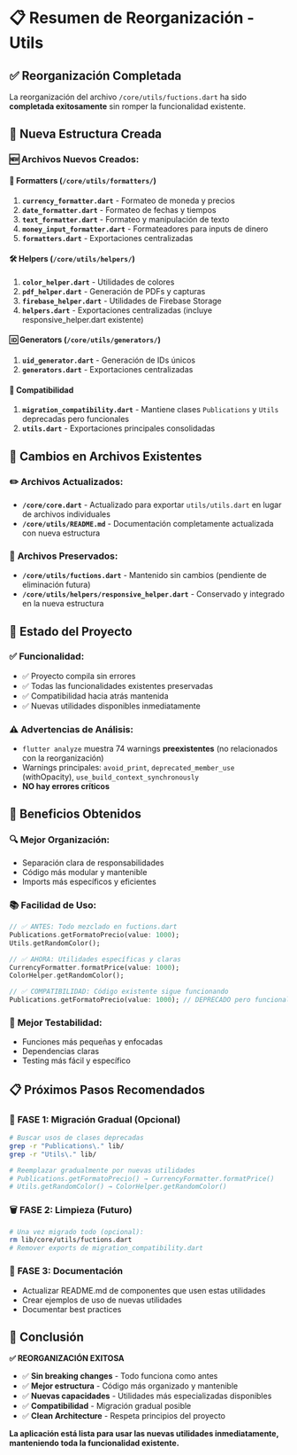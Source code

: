 # 📋 Resumen de Reorganización - Utils

## ✅ Reorganización Completada

La reorganización del archivo `/core/utils/fuctions.dart` ha sido **completada exitosamente** sin romper la funcionalidad existente.

## 📁 Nueva Estructura Creada

### 🆕 Archivos Nuevos Creados:

#### 📱 **Formatters** (`/core/utils/formatters/`)
1. **`currency_formatter.dart`** - Formateo de moneda y precios
2. **`date_formatter.dart`** - Formateo de fechas y tiempos  
3. **`text_formatter.dart`** - Formateo y manipulación de texto
4. **`money_input_formatter.dart`** - Formateadores para inputs de dinero
5. **`formatters.dart`** - Exportaciones centralizadas

#### 🛠️ **Helpers** (`/core/utils/helpers/`)
1. **`color_helper.dart`** - Utilidades de colores
2. **`pdf_helper.dart`** - Generación de PDFs y capturas
3. **`firebase_helper.dart`** - Utilidades de Firebase Storage
4. **`helpers.dart`** - Exportaciones centralizadas (incluye responsive_helper.dart existente)

#### 🆔 **Generators** (`/core/utils/generators/`)
1. **`uid_generator.dart`** - Generación de IDs únicos
2. **`generators.dart`** - Exportaciones centralizadas

#### 🔄 **Compatibilidad**
1. **`migration_compatibility.dart`** - Mantiene clases `Publications` y `Utils` deprecadas pero funcionales
2. **`utils.dart`** - Exportaciones principales consolidadas

## 🔧 Cambios en Archivos Existentes

### ✏️ **Archivos Actualizados:**
- **`/core/core.dart`** - Actualizado para exportar `utils/utils.dart` en lugar de archivos individuales
- **`/core/utils/README.md`** - Documentación completamente actualizada con nueva estructura

### 📝 **Archivos Preservados:**
- **`/core/utils/fuctions.dart`** - Mantenido sin cambios (pendiente de eliminación futura)
- **`/core/utils/helpers/responsive_helper.dart`** - Conservado y integrado en la nueva estructura

## 🚀 Estado del Proyecto

### ✅ **Funcionalidad:**
- ✅ Proyecto compila sin errores
- ✅ Todas las funcionalidades existentes preservadas
- ✅ Compatibilidad hacia atrás mantenida
- ✅ Nuevas utilidades disponibles inmediatamente

### ⚠️ **Advertencias de Análisis:**
- `flutter analyze` muestra 74 warnings **preexistentes** (no relacionados con la reorganización)
- Warnings principales: `avoid_print`, `deprecated_member_use` (withOpacity), `use_build_context_synchronously`
- **NO hay errores críticos**

## 🎯 Beneficios Obtenidos

### 🔍 **Mejor Organización:**
- Separación clara de responsabilidades
- Código más modular y mantenible
- Imports más específicos y eficientes

### 📚 **Facilidad de Uso:**
```dart
// ✅ ANTES: Todo mezclado en fuctions.dart
Publications.getFormatoPrecio(value: 1000);
Utils.getRandomColor();

// ✅ AHORA: Utilidades específicas y claras
CurrencyFormatter.formatPrice(value: 1000);
ColorHelper.getRandomColor();

// ✅ COMPATIBILIDAD: Código existente sigue funcionando
Publications.getFormatoPrecio(value: 1000); // DEPRECADO pero funcional
```

### 🧪 **Mejor Testabilidad:**
- Funciones más pequeñas y enfocadas
- Dependencias claras
- Testing más fácil y específico

## 📋 Próximos Pasos Recomendados

### 🔄 **FASE 1: Migración Gradual (Opcional)**
```bash
# Buscar usos de clases deprecadas
grep -r "Publications\." lib/
grep -r "Utils\." lib/

# Reemplazar gradualmente por nuevas utilidades
# Publications.getFormatoPrecio() → CurrencyFormatter.formatPrice()
# Utils.getRandomColor() → ColorHelper.getRandomColor()
```

### 🗑️ **FASE 2: Limpieza (Futuro)**
```bash
# Una vez migrado todo (opcional):
rm lib/core/utils/fuctions.dart
# Remover exports de migration_compatibility.dart
```

### 📝 **FASE 3: Documentación**
- Actualizar README.md de componentes que usen estas utilidades
- Crear ejemplos de uso de nuevas utilidades
- Documentar best practices

## 🎉 Conclusión

**✅ REORGANIZACIÓN EXITOSA**

- ✅ **Sin breaking changes** - Todo funciona como antes
- ✅ **Mejor estructura** - Código más organizado y mantenible  
- ✅ **Nuevas capacidades** - Utilidades más especializadas disponibles
- ✅ **Compatibilidad** - Migración gradual posible
- ✅ **Clean Architecture** - Respeta principios del proyecto

**La aplicación está lista para usar las nuevas utilidades inmediatamente, manteniendo toda la funcionalidad existente.**
